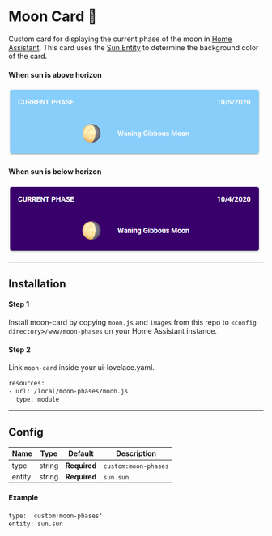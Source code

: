 # Moon Card 🌙
Custom card for displaying the current phase of the moon in [Home Assistant](https://www.home-assistant.io). This card uses the [Sun Entity](https://www.home-assistant.io/integrations/sun/) to determine the background color of the card.

#### When sun is above horizon
![Day example](/example/moon-day-example.png)

#### When sun is below horizon
![Night example](/example/moon-night-example.png)

---
## Installation

#### Step 1
Install moon-card by copying `moon.js` and `images` from this repo to `<config directory>/www/moon-phases` on your Home Assistant instance.

#### Step 2
Link `moon-card` inside your ui-lovelace.yaml.

    resources:
    - url: /local/moon-phases/moon.js
      type: module

---
## Config
Name | Type | Default | Description
------------ | ------------- | ------------- | -------------
type | string | **Required** | `custom:moon-phases`
entity | string | **Required** | `sun.sun`

#### Example
    type: 'custom:moon-phases'
    entity: sun.sun
